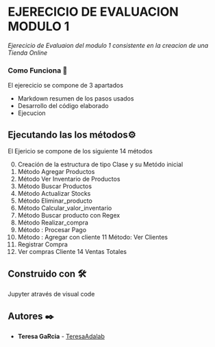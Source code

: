 # EJERECICIO DE EVALUACION MODULO 1

_Ejerecicio de Evaluaion del modulo 1 consistente en la creacion de una Tienda Online_

### Como Funciona 🔧

El ejerecicio se compone de 3 apartados
* Markdown resumen de los pasos usados
* Desarrollo del código elaborado
* Ejecucion


## Ejecutando las los métodos⚙️

El Ejericio se compone de los siguiente 14 métodos

0. Creación de la estructura de tipo Clase y su Metódo inicial
1. Método Agregar Productos
2. Método Ver Inventario de Productos
3. Método Buscar Productos
4. Método Actualizar Stocks
5. Método Eliminar_producto
6. Método Calcular_valor_inventario
7. Método Buscar producto con Regex
8. Método Realizar_compra
9. Método : Procesar Pago
10. Método : Agregar con cliente
11 Método: Ver Clientes
12. Registrar Compra
13. Ver compras Cliente
14 Ventas Totales



## Construido con 🛠️

Jupyter através de visual code


## Autores ✒️


* **Teresa GaRcia**  - [TeresaAdalab](https://github.com/TeresaAdabak)


